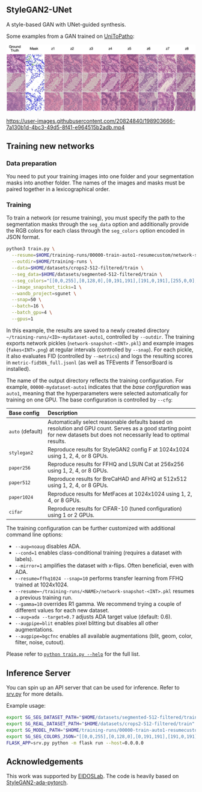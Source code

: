 ## StyleGAN2-UNet
A style-based GAN with UNet-guided synthesis.

Some examples from a GAN trained on [UniToPatho](https://github.com/EIDOSLAB/UNITOPATHO):

![multi-style-generation](./docs/multi-style-generation.jpg)

https://user-images.githubusercontent.com/20824840/198903666-7a130b1d-4bc3-49d5-8f41-e964515b2adb.mp4

## Training new networks
### Data preparation
You need to put your training images into one folder and your segmentation masks into another folder. The names of the images and masks must be paired together in a lexicographical order.

### Training
To train a network (or resume training), you must specify the path to the segmentation masks through the `seg_data` option and additionally provide the RGB colors for each class through the `seg_colors` option encoded in JSON format.

```bash
python3 train.py \
  --resume=$HOME/training-runs/00000-train-auto1-resumecustom/network-snapshot-001000.pkl \
  --outdir=$HOME/training-runs \
  --data=$HOME/datasets/crops2-512-filtered/train \
  --seg_data=$HOME/datasets/segmented-512-filtered/train \
  --seg_colors="[[0,0,255],[0,128,0],[0,191,191],[191,0,191],[255,0,0],[255,255,255]]" \
  --image_snapshot_ticks=1 \
  --wandb_project=sgunet \
  --snap=50 \
  --batch=16 \
  --batch_gpu=4 \
  --gpus=1
```

In this example, the results are saved to a newly created directory `~/training-runs/<ID>-mydataset-auto1`, controlled by `--outdir`. The training exports network pickles (`network-snapshot-<INT>.pkl`) and example images (`fakes<INT>.png`) at regular intervals (controlled by `--snap`). For each pickle, it also evaluates FID (controlled by `--metrics`) and logs the resulting scores in `metric-fid50k_full.jsonl` (as well as TFEvents if TensorBoard is installed).

The name of the output directory reflects the training configuration. For example, `00000-mydataset-auto1` indicates that the *base configuration* was `auto1`, meaning that the hyperparameters were selected automatically for training on one GPU. The base configuration is controlled by `--cfg`:

| Base config           | Description
| :-------------------- | :----------
| `auto`&nbsp;(default) | Automatically select reasonable defaults based on resolution and GPU count. Serves as a good starting point for new datasets but does not necessarily lead to optimal results.
| `stylegan2`           | Reproduce results for StyleGAN2 config F at 1024x1024 using 1, 2, 4, or 8 GPUs.
| `paper256`            | Reproduce results for FFHQ and LSUN Cat at 256x256 using 1, 2, 4, or 8 GPUs.
| `paper512`            | Reproduce results for BreCaHAD and AFHQ at 512x512 using 1, 2, 4, or 8 GPUs.
| `paper1024`           | Reproduce results for MetFaces at 1024x1024 using 1, 2, 4, or 8 GPUs.
| `cifar`               | Reproduce results for CIFAR-10 (tuned configuration) using 1 or 2 GPUs.

The training configuration can be further customized with additional command line options:

* `--aug=noaug` disables ADA.
* `--cond=1` enables class-conditional training (requires a dataset with labels).
* `--mirror=1` amplifies the dataset with x-flips. Often beneficial, even with ADA.
* `--resume=ffhq1024 --snap=10` performs transfer learning from FFHQ trained at 1024x1024.
* `--resume=~/training-runs/<NAME>/network-snapshot-<INT>.pkl` resumes a previous training run.
* `--gamma=10` overrides R1 gamma. We recommend trying a couple of different values for each new dataset.
* `--aug=ada --target=0.7` adjusts ADA target value (default: 0.6).
* `--augpipe=blit` enables pixel blitting but disables all other augmentations.
* `--augpipe=bgcfnc` enables all available augmentations (blit, geom, color, filter, noise, cutout).

Please refer to [`python train.py --help`](./docs/train-help.txt) for the full list.

## Inference Server
You can spin up an API server that can be used for inference. Refer to [srv.py](./srv.py) for more details.

Example usage:
```bash
export SG_SEG_DATASET_PATH="$HOME/datasets/segmented-512-filtered/train"
export SG_REAL_DATASET_PATH="$HOME/datasets/crops2-512-filtered/train"
export SG_MODEL_PATH="$HOME/training-runs/00000-train-auto1-resumecustom/network-snapshot-001000.pkl"
export SG_SEG_COLORS_JSON="[[0,0,255],[0,128,0],[0,191,191],[191,0,191],[255,0,0],[255,255,255]]"
FLASK_APP=srv.py python -m flask run --host=0.0.0.0
```

## Acknowledgements

This work was supported by [EIDOSLab](https://github.com/EIDOSlab). The code is heavily based on [StyleGAN2-ada-pytorch](https://github.com/NVlabs/stylegan2-ada-pytorch).
